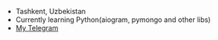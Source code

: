 - Tashkent, Uzbekistan
- Currently learning Python(aiogram, pymongo and other libs)
- <a href='https://t.me/ojfbv'>My Telegram</a>

<!---
Phawer-7/Phawer-7 is a ✨ special ✨ repository because its `README.md` (this file) appears on your GitHub profile.
You can click the Preview link to take a look at your changes.
--->
